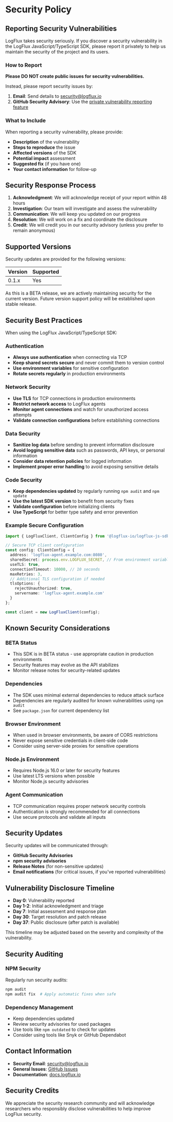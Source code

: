 # Security Policy

## Reporting Security Vulnerabilities

LogFlux takes security seriously. If you discover a security vulnerability in the LogFlux JavaScript/TypeScript SDK, please report it privately to help us maintain the security of the project and its users.

### How to Report

**Please DO NOT create public issues for security vulnerabilities.**

Instead, please report security issues by:

1. **Email**: Send details to security@logflux.io
2. **GitHub Security Advisory**: Use the [private vulnerability reporting feature](https://github.com/logflux-io/logflux-js-sdk/security/advisories/new)

### What to Include

When reporting a security vulnerability, please provide:

- **Description** of the vulnerability
- **Steps to reproduce** the issue
- **Affected versions** of the SDK
- **Potential impact** assessment
- **Suggested fix** (if you have one)
- **Your contact information** for follow-up

## Security Response Process

1. **Acknowledgment**: We will acknowledge receipt of your report within 48 hours
2. **Investigation**: Our team will investigate and assess the vulnerability
3. **Communication**: We will keep you updated on our progress
4. **Resolution**: We will work on a fix and coordinate the disclosure
5. **Credit**: We will credit you in our security advisory (unless you prefer to remain anonymous)

## Supported Versions

Security updates are provided for the following versions:

| Version | Supported          |
| ------- | ------------------ |
| 0.1.x   | Yes |

As this is a BETA release, we are actively maintaining security for the current version. Future version support policy will be established upon stable release.

## Security Best Practices

When using the LogFlux JavaScript/TypeScript SDK:

### Authentication
- **Always use authentication** when connecting via TCP
- **Keep shared secrets secure** and never commit them to version control
- **Use environment variables** for sensitive configuration
- **Rotate secrets regularly** in production environments

### Network Security
- **Use TLS** for TCP connections in production environments
- **Restrict network access** to LogFlux agents
- **Monitor agent connections** and watch for unauthorized access attempts
- **Validate connection configurations** before establishing connections

### Data Security
- **Sanitize log data** before sending to prevent information disclosure
- **Avoid logging sensitive data** such as passwords, API keys, or personal information
- **Consider data retention policies** for logged information
- **Implement proper error handling** to avoid exposing sensitive details

### Code Security
- **Keep dependencies updated** by regularly running `npm audit` and `npm update`
- **Use the latest SDK version** to benefit from security fixes
- **Validate configuration** before initializing clients
- **Use TypeScript** for better type safety and error prevention

### Example Secure Configuration

```typescript
import { LogFluxClient, ClientConfig } from '@logflux-io/logflux-js-sdk';

// Secure TCP client configuration
const config: ClientConfig = {
  address: 'logflux-agent.example.com:8080',
  sharedSecret: process.env.LOGFLUX_SECRET, // From environment variables
  useTLS: true,
  connectionTimeout: 10000, // 10 seconds
  maxRetries: 3,
  // Additional TLS configuration if needed
  tlsOptions: {
    rejectUnauthorized: true,
    servername: 'logflux-agent.example.com'
  }
};

const client = new LogFluxClient(config);
```

## Known Security Considerations

### BETA Status
- This SDK is in BETA status - use appropriate caution in production environments
- Security features may evolve as the API stabilizes
- Monitor release notes for security-related updates

### Dependencies
- The SDK uses minimal external dependencies to reduce attack surface
- Dependencies are regularly audited for known vulnerabilities using `npm audit`
- See `package.json` for current dependency list

### Browser Environment
- When used in browser environments, be aware of CORS restrictions
- Never expose sensitive credentials in client-side code
- Consider using server-side proxies for sensitive operations

### Node.js Environment
- Requires Node.js 16.0 or later for security features
- Use latest LTS versions when possible
- Monitor Node.js security advisories

### Agent Communication
- TCP communication requires proper network security controls
- Authentication is strongly recommended for all connections
- Use secure protocols and validate all inputs

## Security Updates

Security updates will be communicated through:

- **GitHub Security Advisories**
- **npm security advisories**
- **Release Notes** (for non-sensitive updates)
- **Email notifications** (for critical issues, if you've reported vulnerabilities)

## Vulnerability Disclosure Timeline

- **Day 0**: Vulnerability reported
- **Day 1-2**: Initial acknowledgment and triage
- **Day 7**: Initial assessment and response plan
- **Day 30**: Target resolution and patch release
- **Day 37**: Public disclosure (after patch is available)

This timeline may be adjusted based on the severity and complexity of the vulnerability.

## Security Auditing

### NPM Security
Regularly run security audits:
```bash
npm audit
npm audit fix  # Apply automatic fixes when safe
```

### Dependency Management
- Keep dependencies updated
- Review security advisories for used packages
- Use tools like `npm outdated` to check for updates
- Consider using tools like Snyk or GitHub Dependabot

## Contact Information

- **Security Email**: security@logflux.io
- **General Issues**: [GitHub Issues](https://github.com/logflux-io/logflux-js-sdk/issues)
- **Documentation**: [docs.logflux.io](https://docs.logflux.io)

## Security Credits

We appreciate the security research community and will acknowledge researchers who responsibly disclose vulnerabilities to help improve LogFlux security.